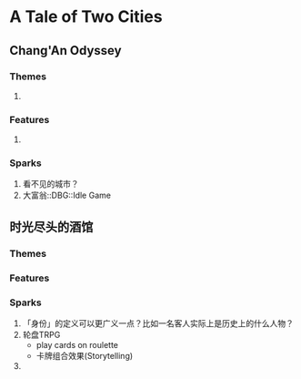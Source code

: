 # A Tale of Two Cities

## Chang'An Odyssey

### Themes

1.  

### Features

1.  

### Sparks

1.  看不见的城市？
2.  大富翁::DBG::Idle Game

## 时光尽头的酒馆

### Themes

### Features

### Sparks

1.  「身份」的定义可以更广义一点？比如一名客人实际上是历史上的什么人物？
2.  轮盘TRPG
    -   play cards on roulette
    -   卡牌组合效果(Storytelling)
3.  